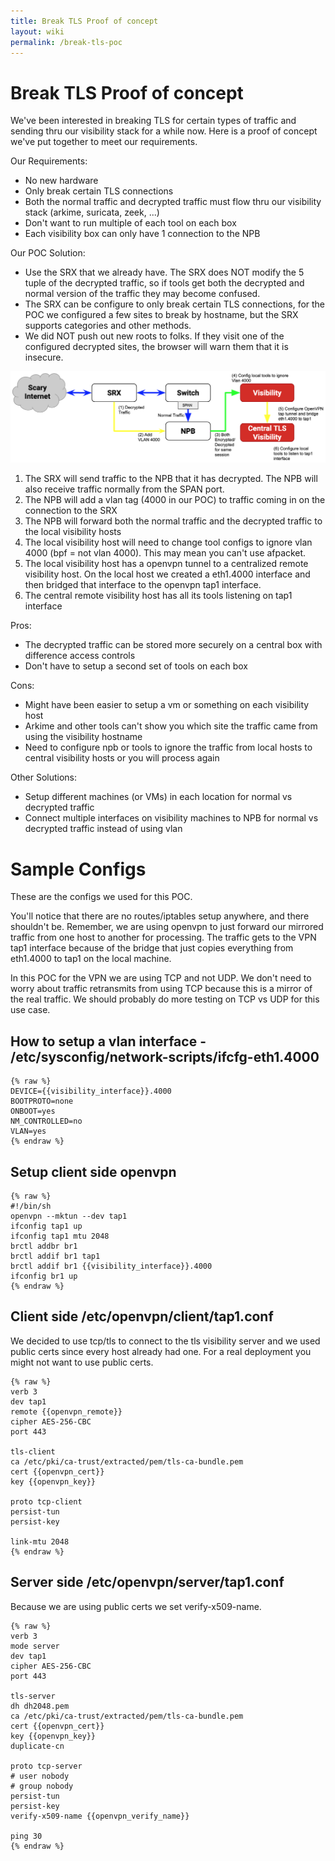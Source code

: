 ```yaml
---
title: Break TLS Proof of concept
layout: wiki
permalink: /break-tls-poc
---
```


<div class="full-height-and-width-container with-footer p-3" markdown="1">

# Break TLS Proof of concept

We've been interested in breaking TLS for certain types of traffic and sending thru our visibility stack for a while now.
Here is a proof of concept we've put together to meet our requirements.

Our Requirements:
* No new hardware
* Only break certain TLS connections
* Both the normal traffic and decrypted traffic must flow thru our visibility stack (arkime, suricata, zeek, ...)
* Don't want to run multiple of each tool on each box
* Each visibility box can only have 1 connection to the NPB

Our POC Solution:
* Use the SRX that we already have. The SRX does NOT modify the 5 tuple of the decrypted traffic, so if tools get both the decrypted and normal version of the traffic they may become confused.
* The SRX can be configure to only break certain TLS connections, for the POC we configured a few sites to break by hostname, but the SRX supports categories and other methods.
* We did NOT push out new roots to folks. If they visit one of the configured decrypted sites, the browser will warn them that it is insecure.

![Break TLS POC](/assets/break-tls-poc.png)


1. The SRX will send traffic to the NPB that it has decrypted. The NPB will also receive traffic normally from the SPAN port.
2. The NPB will add a vlan tag (4000 in our POC) to traffic coming in on the connection to the SRX
3. The NPB will forward both the normal traffic and the decrypted traffic to the local visibility hosts
4. The local visibility host will need to change tool configs to ignore vlan 4000 (bpf = not vlan 4000). This may mean you can't use afpacket.
5. The local visibility host has a openvpn tunnel to a centralized remote visibility host. On the local host we created a eth1.4000 interface and then bridged that interface to the openvpn tap1 interface.
6. The central remote visibility host has all its tools listening on tap1 interface

Pros:
* The decrypted traffic can be stored more securely on a central box with difference access controls
* Don't have to setup a second set of tools on each box

Cons:
* Might have been easier to setup a vm or something on each visibility host
* Arkime and other tools can't show you which site the traffic came from using the visibility hostname
* Need to configure npb or tools to ignore the traffic from local hosts to central visibility hosts or you will process again

Other Solutions:
* Setup different machines (or VMs) in each location for normal vs decrypted traffic
* Connect multiple interfaces on visibility machines to NPB for normal vs decrypted traffic instead of using vlan

# Sample Configs

These are the configs we used for this POC.

You'll notice that there are no routes/iptables setup anywhere, and there shouldn't be.
Remember, we are using openvpn to just forward our mirrored traffic from one host to another for processing.
The traffic gets to the VPN tap1 interface because of the bridge that just copies everything from eth1.4000 to tap1 on the local machine.

In this POC for the VPN we are using TCP and not UDP.
We don't need to worry about traffic retransmits from using TCP because this is a mirror of the real traffic.
We should probably do more testing on TCP vs UDP for this use case.

## How to setup a vlan interface - /etc/sysconfig/network-scripts/ifcfg-eth1.4000

```
{% raw %}
DEVICE={{visibility_interface}}.4000
BOOTPROTO=none
ONBOOT=yes
NM_CONTROLLED=no
VLAN=yes
{% endraw %}
```

## Setup client side openvpn 

```
{% raw %}
#!/bin/sh
openvpn --mktun --dev tap1
ifconfig tap1 up
ifconfig tap1 mtu 2048
brctl addbr br1
brctl addif br1 tap1
brctl addif br1 {{visibility_interface}}.4000
ifconfig br1 up
{% endraw %}
```

## Client side /etc/openvpn/client/tap1.conf

We decided to use tcp/tls to connect to the tls visibility server and we used public certs since every host already had one.
For a real deployment you might not want to use public certs.

```
{% raw %}
verb 3
dev tap1
remote {{openvpn_remote}}
cipher AES-256-CBC
port 443

tls-client
ca /etc/pki/ca-trust/extracted/pem/tls-ca-bundle.pem
cert {{openvpn_cert}}
key {{openvpn_key}}

proto tcp-client
persist-tun
persist-key

link-mtu 2048
{% endraw %}
```

## Server side /etc/openvpn/server/tap1.conf

Because we are using public certs we set verify-x509-name.

```
{% raw %}
verb 3
mode server
dev tap1
cipher AES-256-CBC
port 443

tls-server
dh dh2048.pem
ca /etc/pki/ca-trust/extracted/pem/tls-ca-bundle.pem
cert {{openvpn_cert}}
key {{openvpn_key}}
duplicate-cn

proto tcp-server
# user nobody
# group nobody
persist-tun
persist-key
verify-x509-name {{openvpn_verify_name}}

ping 30
{% endraw %}
```

</div>
